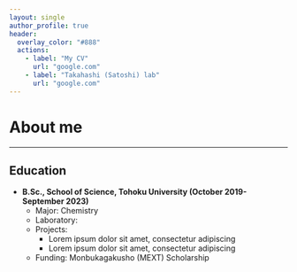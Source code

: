 ```yaml
---
layout: single
author_profile: true
header:
  overlay_color: "#888"
  actions:
    - label: "My CV"
      url: "google.com"
    - label: "Takahashi (Satoshi) lab"
      url: "google.com"
---
```

# About me
---
## Education
* **B.Sc., School of Science, Tohoku University (October 2019-September 2023)**
    * Major: Chemistry
    * Laboratory: 
    * Projects:
        * Lorem ipsum dolor sit amet, consectetur adipiscing
        * Lorem ipsum dolor sit amet, consectetur adipiscing
    * Funding: Monbukagakusho (MEXT) Scholarship